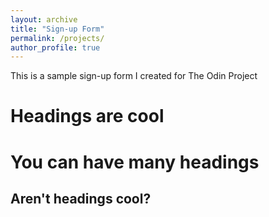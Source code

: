 ```yaml
---
layout: archive
title: "Sign-up Form"
permalink: /projects/
author_profile: true
---
```


This is a sample sign-up form I created for The Odin Project

Headings are cool
======

You can have many headings
======

Aren't headings cool?
------
